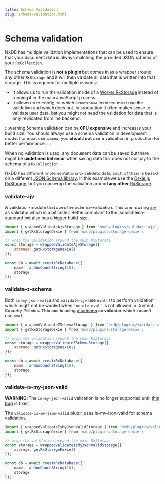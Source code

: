 ```yaml
---
title: Schema Validation
slug: schema-validation.html
---
```


# Schema validation

NxDB has multiple validation implementations that can be used to ensure that your document data is always matching the provided JSON 
schema of your `RxCollection`.

The schema validation is **not a plugin** but comes in as a wrapper around any other `RxStorage` and it will then validate all data that is written into that storage. This is required for multiple reasons:
- It allows us to run the validation inside of a [Worker RxStorage](./rx-storage-worker.md) instead of running it in the main JavaScript process.
- It allows us to configure which `RxDatabase` instance must use the validation and which does not. In production it often makes sense to validate user data, but you might not need the validation for data that is only replicated from the backend.

:::warning
Schema validation can be **CPU expensive** and increases your build size. You should always use a schema validation in development mode. For most use cases, you **should not** use a validation in production for better performance.
:::

When no validation is used, any document data can be saved but there might be **undefined behavior** when saving data that does not comply to the schema of a `RxCollection`.


NxDB has different implementations to validate data, each of them is based on a different [JSON Schema library](https://json-schema.org/implementations.html). In this example we use the [Dexie.js RxStorage](./rx-storage-dexie.md), but you can wrap the validation around **any other** [RxStorage](./rx-storage.md).

### validate-ajv

A validation-module that does the schema-validation. This one is using [ajv](https://github.com/epoberezkin/ajv) as validator which is a bit faster. Better compliant to the jsonschema-standard but also has a bigger build-size.

```javascript
import { wrappedValidateAjvStorage } from 'nxdb/plugins/validate-ajv';
import { getRxStorageDexie } from 'nxdb/plugins/storage-dexie';

// wrap the validation around the main RxStorage
const storage = wrappedValidateAjvStorage({
    storage: getRxStorageDexie()
});

const db = await createRxDatabase({
    name: randomCouchString(10),
    storage
});
```

### validate-z-schema

Both `is-my-json-valid` and `validate-ajv` use `eval()` to perform validation which might not be wanted when `'unsafe-eval'` is not allowed in Content Security Policies. This one is using [z-schema](https://github.com/zaggino/z-schema) as validator which doesn't use `eval`.

```javascript
import { wrappedValidateZSchemaStorage } from 'nxdb/plugins/validate-z-schema';
import { getRxStorageDexie } from 'nxdb/plugins/storage-dexie';

// wrap the validation around the main RxStorage
const storage = wrappedValidateZSchemaStorage({
    storage: getRxStorageDexie()
});

const db = await createRxDatabase({
    name: randomCouchString(10),
    storage
});
```


### validate-is-my-json-valid

**WARNING**: The `is-my-json-valid` validation is no longer supported until [this bug](https://github.com/mafintosh/is-my-json-valid/pull/192) is fixed.

The `validate-is-my-json-valid` plugin uses [is-my-json-valid](https://www.npmjs.com/package/is-my-json-valid) for schema validation.

```javascript
import { wrappedValidateIsMyJsonValidStorage } from 'nxdb/plugins/validate-is-my-json-valid';
import { getRxStorageDexie } from 'nxdb/plugins/storage-dexie';

// wrap the validation around the main RxStorage
const storage = wrappedValidateIsMyJsonValidStorage({
    storage: getRxStorageDexie()
});

const db = await createRxDatabase({
    name: randomCouchString(10),
    storage
});
```


